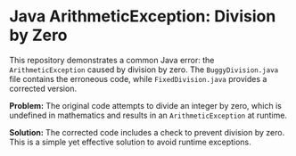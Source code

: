 # Java ArithmeticException: Division by Zero

This repository demonstrates a common Java error: the `ArithmeticException` caused by division by zero. The `BuggyDivision.java` file contains the erroneous code, while `FixedDivision.java` provides a corrected version.

**Problem:**
The original code attempts to divide an integer by zero, which is undefined in mathematics and results in an `ArithmeticException` at runtime.

**Solution:**
The corrected code includes a check to prevent division by zero.  This is a simple yet effective solution to avoid runtime exceptions.